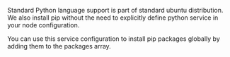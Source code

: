 Standard Python language support is part of standard ubuntu distribution. We also install pip without the need to explicitly define python service in your node configuration.

You can use this service configuration to install pip packages globally by adding them to the packages array.
 